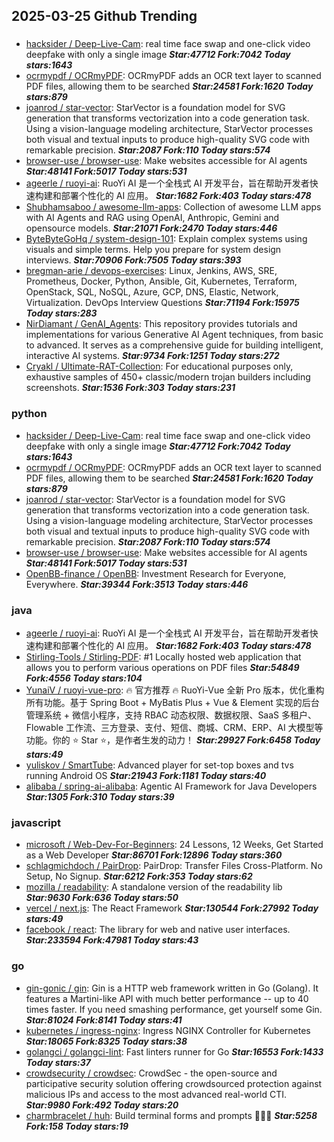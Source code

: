 ## 2025-03-25 Github Trending

### 
* [hacksider / Deep-Live-Cam](https://github.com/hacksider/Deep-Live-Cam): real time face swap and one-click video deepfake with only a single image ***Star:47712 Fork:7042 Today stars:1643***
* [ocrmypdf / OCRmyPDF](https://github.com/ocrmypdf/OCRmyPDF): OCRmyPDF adds an OCR text layer to scanned PDF files, allowing them to be searched ***Star:24581 Fork:1620 Today stars:879***
* [joanrod / star-vector](https://github.com/joanrod/star-vector): StarVector is a foundation model for SVG generation that transforms vectorization into a code generation task. Using a vision-language modeling architecture, StarVector processes both visual and textual inputs to produce high-quality SVG code with remarkable precision. ***Star:2087 Fork:110 Today stars:574***
* [browser-use / browser-use](https://github.com/browser-use/browser-use): Make websites accessible for AI agents ***Star:48141 Fork:5017 Today stars:531***
* [ageerle / ruoyi-ai](https://github.com/ageerle/ruoyi-ai): RuoYi AI 是一个全栈式 AI 开发平台，旨在帮助开发者快速构建和部署个性化的 AI 应用。 ***Star:1682 Fork:403 Today stars:478***
* [Shubhamsaboo / awesome-llm-apps](https://github.com/Shubhamsaboo/awesome-llm-apps): Collection of awesome LLM apps with AI Agents and RAG using OpenAI, Anthropic, Gemini and opensource models. ***Star:21071 Fork:2470 Today stars:446***
* [ByteByteGoHq / system-design-101](https://github.com/ByteByteGoHq/system-design-101): Explain complex systems using visuals and simple terms. Help you prepare for system design interviews. ***Star:70906 Fork:7505 Today stars:393***
* [bregman-arie / devops-exercises](https://github.com/bregman-arie/devops-exercises): Linux, Jenkins, AWS, SRE, Prometheus, Docker, Python, Ansible, Git, Kubernetes, Terraform, OpenStack, SQL, NoSQL, Azure, GCP, DNS, Elastic, Network, Virtualization. DevOps Interview Questions ***Star:71194 Fork:15975 Today stars:283***
* [NirDiamant / GenAI_Agents](https://github.com/NirDiamant/GenAI_Agents): This repository provides tutorials and implementations for various Generative AI Agent techniques, from basic to advanced. It serves as a comprehensive guide for building intelligent, interactive AI systems. ***Star:9734 Fork:1251 Today stars:272***
* [Cryakl / Ultimate-RAT-Collection](https://github.com/Cryakl/Ultimate-RAT-Collection): For educational purposes only, exhaustive samples of 450+ classic/modern trojan builders including screenshots. ***Star:1536 Fork:303 Today stars:231***

### python
* [hacksider / Deep-Live-Cam](https://github.com/hacksider/Deep-Live-Cam): real time face swap and one-click video deepfake with only a single image ***Star:47712 Fork:7042 Today stars:1643***
* [ocrmypdf / OCRmyPDF](https://github.com/ocrmypdf/OCRmyPDF): OCRmyPDF adds an OCR text layer to scanned PDF files, allowing them to be searched ***Star:24581 Fork:1620 Today stars:879***
* [joanrod / star-vector](https://github.com/joanrod/star-vector): StarVector is a foundation model for SVG generation that transforms vectorization into a code generation task. Using a vision-language modeling architecture, StarVector processes both visual and textual inputs to produce high-quality SVG code with remarkable precision. ***Star:2087 Fork:110 Today stars:574***
* [browser-use / browser-use](https://github.com/browser-use/browser-use): Make websites accessible for AI agents ***Star:48141 Fork:5017 Today stars:531***
* [OpenBB-finance / OpenBB](https://github.com/OpenBB-finance/OpenBB): Investment Research for Everyone, Everywhere. ***Star:39344 Fork:3513 Today stars:446***

### java
* [ageerle / ruoyi-ai](https://github.com/ageerle/ruoyi-ai): RuoYi AI 是一个全栈式 AI 开发平台，旨在帮助开发者快速构建和部署个性化的 AI 应用。 ***Star:1682 Fork:403 Today stars:478***
* [Stirling-Tools / Stirling-PDF](https://github.com/Stirling-Tools/Stirling-PDF): #1 Locally hosted web application that allows you to perform various operations on PDF files ***Star:54849 Fork:4556 Today stars:104***
* [YunaiV / ruoyi-vue-pro](https://github.com/YunaiV/ruoyi-vue-pro): 🔥 官方推荐 🔥 RuoYi-Vue 全新 Pro 版本，优化重构所有功能。基于 Spring Boot + MyBatis Plus + Vue & Element 实现的后台管理系统 + 微信小程序，支持 RBAC 动态权限、数据权限、SaaS 多租户、Flowable 工作流、三方登录、支付、短信、商城、CRM、ERP、AI 大模型等功能。你的 ⭐️ Star ⭐️，是作者生发的动力！ ***Star:29927 Fork:6458 Today stars:49***
* [yuliskov / SmartTube](https://github.com/yuliskov/SmartTube): Advanced player for set-top boxes and tvs running Android OS ***Star:21943 Fork:1181 Today stars:40***
* [alibaba / spring-ai-alibaba](https://github.com/alibaba/spring-ai-alibaba): Agentic AI Framework for Java Developers ***Star:1305 Fork:310 Today stars:39***

### javascript
* [microsoft / Web-Dev-For-Beginners](https://github.com/microsoft/Web-Dev-For-Beginners): 24 Lessons, 12 Weeks, Get Started as a Web Developer ***Star:86701 Fork:12896 Today stars:360***
* [schlagmichdoch / PairDrop](https://github.com/schlagmichdoch/PairDrop): PairDrop: Transfer Files Cross-Platform. No Setup, No Signup. ***Star:6212 Fork:353 Today stars:62***
* [mozilla / readability](https://github.com/mozilla/readability): A standalone version of the readability lib ***Star:9630 Fork:636 Today stars:50***
* [vercel / next.js](https://github.com/vercel/next.js): The React Framework ***Star:130544 Fork:27992 Today stars:49***
* [facebook / react](https://github.com/facebook/react): The library for web and native user interfaces. ***Star:233594 Fork:47981 Today stars:43***

### go
* [gin-gonic / gin](https://github.com/gin-gonic/gin): Gin is a HTTP web framework written in Go (Golang). It features a Martini-like API with much better performance -- up to 40 times faster. If you need smashing performance, get yourself some Gin. ***Star:81024 Fork:8141 Today stars:41***
* [kubernetes / ingress-nginx](https://github.com/kubernetes/ingress-nginx): Ingress NGINX Controller for Kubernetes ***Star:18065 Fork:8325 Today stars:38***
* [golangci / golangci-lint](https://github.com/golangci/golangci-lint): Fast linters runner for Go ***Star:16553 Fork:1433 Today stars:37***
* [crowdsecurity / crowdsec](https://github.com/crowdsecurity/crowdsec): CrowdSec - the open-source and participative security solution offering crowdsourced protection against malicious IPs and access to the most advanced real-world CTI. ***Star:9980 Fork:492 Today stars:20***
* [charmbracelet / huh](https://github.com/charmbracelet/huh): Build terminal forms and prompts 🤷🏻‍♀️ ***Star:5258 Fork:158 Today stars:19***
